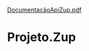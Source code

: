 [DocumentaçãoApiZup.pdf](https://github.com/analivia1709/Projeto.Zup/files/6518667/DocumentacaoApiZup.pdf)
# Projeto.Zup
